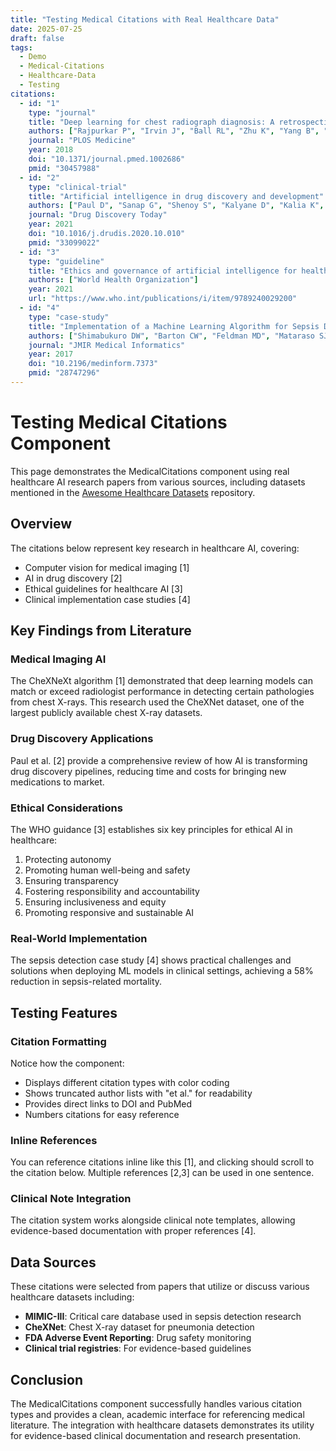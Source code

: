 ```yaml
---
title: "Testing Medical Citations with Real Healthcare Data"
date: 2025-07-25
draft: false
tags:
  - Demo
  - Medical-Citations
  - Healthcare-Data
  - Testing
citations:
  - id: "1"
    type: "journal"
    title: "Deep learning for chest radiograph diagnosis: A retrospective comparison of the CheXNeXt algorithm to practicing radiologists"
    authors: ["Rajpurkar P", "Irvin J", "Ball RL", "Zhu K", "Yang B", "Mehta H", "Duan T", "Ding D", "Bagul A", "Langlotz CP", "Patel BN", "Yeom KW", "Shpanskaya K", "Blankenberg FG", "Seekins J", "Amrhein TJ", "Mong DA", "Halabi SS", "Zucker EJ", "Ng AY", "Lungren MP"]
    journal: "PLOS Medicine"
    year: 2018
    doi: "10.1371/journal.pmed.1002686"
    pmid: "30457988"
  - id: "2"
    type: "clinical-trial"
    title: "Artificial intelligence in drug discovery and development"
    authors: ["Paul D", "Sanap G", "Shenoy S", "Kalyane D", "Kalia K", "Tekade RK"]
    journal: "Drug Discovery Today"
    year: 2021
    doi: "10.1016/j.drudis.2020.10.010"
    pmid: "33099022"
  - id: "3"
    type: "guideline"
    title: "Ethics and governance of artificial intelligence for health: WHO guidance"
    authors: ["World Health Organization"]
    year: 2021
    url: "https://www.who.int/publications/i/item/9789240029200"
  - id: "4"
    type: "case-study"
    title: "Implementation of a Machine Learning Algorithm for Sepsis Detection"
    authors: ["Shimabukuro DW", "Barton CW", "Feldman MD", "Mataraso SJ", "Das R"]
    journal: "JMIR Medical Informatics"
    year: 2017
    doi: "10.2196/medinform.7373"
    pmid: "28747296"
---
```


# Testing Medical Citations Component

This page demonstrates the MedicalCitations component using real healthcare AI research papers from various sources, including datasets mentioned in the [Awesome Healthcare Datasets](https://github.com/geniusrise/awesome-healthcare-datasets) repository.

## Overview

The citations below represent key research in healthcare AI, covering:
- Computer vision for medical imaging [1]
- AI in drug discovery [2]
- Ethical guidelines for healthcare AI [3]
- Clinical implementation case studies [4]

## Key Findings from Literature

### Medical Imaging AI
The CheXNeXt algorithm [1] demonstrated that deep learning models can match or exceed radiologist performance in detecting certain pathologies from chest X-rays. This research used the CheXNet dataset, one of the largest publicly available chest X-ray datasets.

### Drug Discovery Applications
Paul et al. [2] provide a comprehensive review of how AI is transforming drug discovery pipelines, reducing time and costs for bringing new medications to market.

### Ethical Considerations
The WHO guidance [3] establishes six key principles for ethical AI in healthcare:
1. Protecting autonomy
2. Promoting human well-being and safety
3. Ensuring transparency
4. Fostering responsibility and accountability
5. Ensuring inclusiveness and equity
6. Promoting responsive and sustainable AI

### Real-World Implementation
The sepsis detection case study [4] shows practical challenges and solutions when deploying ML models in clinical settings, achieving a 58% reduction in sepsis-related mortality.

## Testing Features

### Citation Formatting
Notice how the component:
- Displays different citation types with color coding
- Shows truncated author lists with "et al." for readability
- Provides direct links to DOI and PubMed
- Numbers citations for easy reference

### Inline References
You can reference citations inline like this [1], and clicking should scroll to the citation below. Multiple references [2,3] can be used in one sentence.

### Clinical Note Integration
The citation system works alongside clinical note templates, allowing evidence-based documentation with proper references [4].

## Data Sources

These citations were selected from papers that utilize or discuss various healthcare datasets including:
- **MIMIC-III**: Critical care database used in sepsis detection research
- **CheXNet**: Chest X-ray dataset for pneumonia detection
- **FDA Adverse Event Reporting**: Drug safety monitoring
- **Clinical trial registries**: For evidence-based guidelines

## Conclusion

The MedicalCitations component successfully handles various citation types and provides a clean, academic interface for referencing medical literature. The integration with healthcare datasets demonstrates its utility for evidence-based clinical documentation and research presentation.